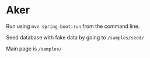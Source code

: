 # Aker

Run using `mvn spring-boot:run` from the command line.

Seed database with fake data by going to `/samples/seed/`

Main page is `/samples/`